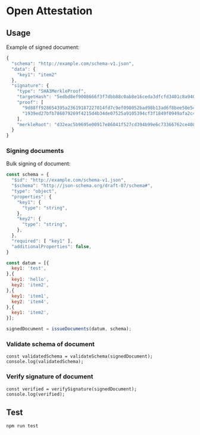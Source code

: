 # Open Attestation

## Usage

Example of signed document:

```js
{
  "schema": "http://example.com/schema-v1.json",
  "data": {
    "key1": "item2"
  },
  "signature": {
    "type": "SHA3MerkleProof",
    "targetHash": "5edbd8ef9008666f3f7dbb88c0ab8e16ceda3dfcfd3401c8a940ef1f75dcd5ab",
    "proof": [
      "9d88ff928654395a23619187227014fd7c9ef098052bad98b13ad6f8bee50e54",
      "1939ed27bfb786079269f4215d4b34de07525a9105394cf3f1849f0949afa2c4"
    ],
    "merkleRoot": "d32eac5b9695e00917e86041f527cd394b99e6c73366762ce40814b25c3f2653"
  }
}
```

### Signing documents

Bulk signing of document:

```js
const schema = {
  "$id": "http://example.com/schema-v1.json",
  "$schema": "http://json-schema.org/draft-07/schema#",
  "type": "object",
  "properties": {
    "key1": {
      "type": "string",
    },
    "key2": {
      "type": "string",
    },
  },
  "required": [ "key1" ],
  "additionalProperties": false,
}

const datum = [{
  key1: 'test',
},{
  key1: 'hello',
  key2: 'item2',
},{
  key1: 'item1',
  key2: 'item4',
},{
  key1: 'item2',
}];

signedDocument = issueDocuments(datum, schema);
```

### Validate schema of document

```
const validatedSchema = validateSchema(signedDocument);
console.log(validatedSchema);
```

### Verify signature of document

```
const verified = verifySignature(signedDocument);
console.log(verified);
```


## Test

```
npm run test
```


